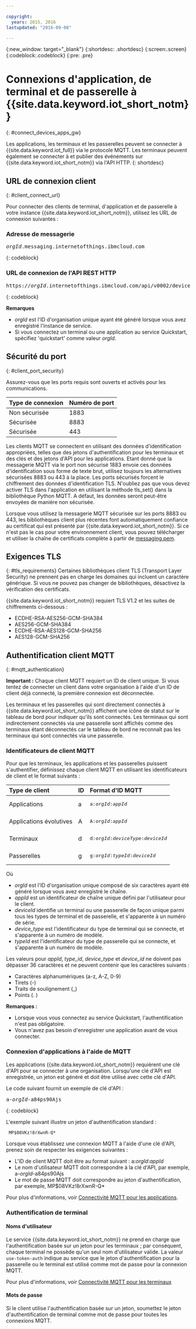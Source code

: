 ```yaml
---

copyright:
  years: 2015, 2016
lastupdated: "2016-09-08"

---
```


{:new_window: target="\_blank"}
{:shortdesc: .shortdesc}
{:screen:.screen}
{:codeblock:.codeblock}
{:pre: .pre}

# Connexions d'application, de terminal et de passerelle à {{site.data.keyword.iot_short_notm}}
{: #connect_devices_apps_gw}

Les applications, les terminaux et les passerelles peuvent se connecter à {{site.data.keyword.iot_full}} via le protocole MQTT. Les terminaux peuvent également se connecter à et publier des événements sur {{site.data.keyword.iot_short_notm}} via l'API HTTP.
{: shortdesc}


## URL de connexion client
{: #client_connect_url}

Pour connecter des clients de terminal, d'application et de passerelle à votre instance {{site.data.keyword.iot_short_notm}}, utilisez les URL de connexion suivantes :

### Adresse de messagerie

<pre class="pre"><var class="keyword varname">orgId</var>.messaging.internetofthings.ibmcloud.com</pre>
{: codeblock}

### URL de connexion de l'API REST HTTP

<pre class="pre">https://<var class="keyword varname">orgId</var>.internetofthings.ibmcloud.com/api/v0002/device/types/<var class="keyword varname">typeId</var>/devices/<var class="keyword varname">deviceId</var>/events/<var class="keyword varname">eventId</var></pre>
{: codeblock}

**Remarques**
- *orgId* est l'ID d'organisation unique ayant été généré lorsque vous avez enregistré l'instance de service.
- Si vous connectez un terminal ou une application au service Quickstart, spécifiez 'quickstart' comme valeur *orgId*.

## Sécurité du port
{: #client_port_security}

Assurez-vous que les ports requis sont ouverts et activés pour les communications.

|Type de connexion |Numéro de port|
|:---|:---|
|Non sécurisée|1883|
|Sécurisée|8883|
|Sécurisée|443|

Les clients MQTT se connectent en utilisant des données d'identification appropriées, telles que des jetons d'authentification pour les terminaux et des clés et des jetons d'API pour les applications. Etant donné que la messagerie MQTT via le port non sécurisé 1883 envoie ces données d'identification sous forme de texte brut, utilisez toujours les alternatives sécurisées 8883 ou 443 à la place. Les ports sécurisés forcent le chiffrement des données d'identification TLS. N'oubliez pas que vous devez activer TLS dans l'application en utilisant la méthode tls_set() dans la bibliothèque Python MQTT. A défaut, les données seront peut-être envoyées de manière non sécurisée.

Lorsque vous utilisez la messagerie MQTT sécurisée sur les ports 8883 ou 443, les bibliothèques client plus récentes font automatiquement confiance au certificat qui est présenté par {{site.data.keyword.iot_short_notm}}. Si ce n'est pas le cas pour votre environnement client, vous pouvez télécharger et utiliser la chaîne de certificats complète à partir de [messaging.pem](https://github.com/ibm-messaging/iot-python/blob/master/src/ibmiotf/messaging.pem).


## Exigences TLS
{: #tls_requirements}
Certaines bibliothèques client TLS (Transport Layer Security) ne prennent pas en charge les domaines qui incluent un caractère générique. Si vous ne pouvez pas changer de bibliothèques, désactivez la vérification des certificats.

{{site.data.keyword.iot_short_notm}} requiert TLS V1.2 et les suites de chiffrements ci-dessous :
- ECDHE-RSA-AES256-GCM-SHA384
- AES256-GCM-SHA384
- ECDHE-RSA-AES128-GCM-SHA256
- AES128-GCM-SHA256

## Authentification client MQTT
{: #mqtt_authentication}

**Important :** Chaque client MQTT requiert un ID de client unique. Si vous tentez de connecter un client dans votre organisation à l'aide d'un ID de client déjà connecté, la première connexion est déconnectée.

Les terminaux et les passerelles qui sont directement connectés à {{site.data.keyword.iot_short_notm}} affichent une icône de statut sur le tableau de bord pour indiquer qu'ils sont connectés. Les terminaux qui sont indirectement connectés via une passerelle sont affichés comme des terminaux étant déconnectés car le tableau de bord ne reconnaît pas les terminaux qui sont connectés via une passerelle.

### Identificateurs de client MQTT

Pour que les terminaux, les applications et les passerelles puissent s'authentifier, définissez chaque client MQTT en utilisant les identificateurs de client et le format suivants :

|Type de client |ID|Format d'ID MQTT|
|:---|:---|:---|
|Applications|a|<pre class="pre">a:<var class="keyword varname">orgId</var>:<var class="keyword varname">appId</var></pre>
|Applications évolutives|A|<pre class="pre">A:<var class="keyword varname">orgId</var>:<var class="keyword varname">appId</var></pre>
|Terminaux|d|<pre class="pre">d:<var class="keyword varname">orgId</var>:<var class="keyword varname">deviceType</var>:<var class="keyword varname">deviceId</var></pre>|
|Passerelles|g|<pre class="pre">g:<var class="keyword varname">orgId</var>:<var class="keyword varname">typeId</var>:<var class="keyword varname">deviceId</var></pre>|

Où
- *orgId* est l'ID d'organisation unique composé de six caractères ayant été généré lorsque vous avez enregistré le chaîne.
- *appId* est un identificateur de chaîne unique défini par l'utilisateur pour le client.
- *deviceId* identifie un terminal ou une passerelle de façon unique parmi tous les types de terminal et de passerelle, et s'apparente à un numéro de série.
- *device_type* est l'identificateur du type de terminal qui se connecte, et s'apparente à un numéro de modèle.
- *typeId* est l'identificateur du type de passerelle qui se connecte, et s'apparente à un numéro de modèle.

Les valeurs pour *appId*, *type_id*, *device_type* et *device_id* ne doivent pas dépasser 36 caractères et ne peuvent contenir que les caractères suivants :
- Caractères alphanumériques (a-z, A-Z, 0-9)
- Tirets (-)
- Traits de soulignement (_)
- Points (. )

**Remarques :**
- Lorsque vous vous connectez au service Quickstart, l'authentification n'est pas obligatoire.
- Vous n'avez pas besoin d'enregistrer une application avant de vous connecter.


### Connexion d'applications à l'aide de MQTT

Les applications {{site.data.keyword.iot_short_notm}} requièrent une clé d'API pour se connecter à une organisation. Lorsqu'une clé d'API est enregistrée, un jeton est généré et doit être utilisé avec cette clé d'API.

Le code suivant fournit un exemple de clé d'API :

<pre class="pre">a-<var class="keyword varname">orgId</var>-a84ps90Ajs</pre>
{: codeblock}

L'exemple suivant illustre un jeton d'authentification standard :

```
 MP$08VKz!8rXwnR-Q*
```

Lorsque vous établissez une connexion MQTT à l'aide d'une clé d'API, prenez soin de respecter les exigences suivantes :

- L'ID de client MQTT doit être au format suivant : a:*orgId*:*appId*
- Le nom d'utilisateur MQTT doit correspondre à la clé d'API, par exemple, a-*orgId*-a84ps90Ajs
- Le mot de passe MQTT doit correspondre au jeton d'authentification, par exemple, MP$08VKz!8rXwnR-Q*

Pour plus d'informations, voir [Connectivité MQTT pour les applications](../../applications/mqtt.html).

### Authentification de terminal

#### Noms d'utilisateur
Le service {{site.data.keyword.iot_short_notm}} ne prend en charge que l'authentification basée sur un jeton pour les terminaux ; par conséquent, chaque terminal ne possède qu'un seul nom d'utilisateur valide.
La valeur `use-token-auth` indique au service que le jeton d'authentification pour la passerelle ou le terminal est utilisé comme mot de passe pour la connexion MQTT.

Pour plus d'informations, voir [Connectivité MQTT pour les terminaux](../../devices/mqtt.html)

#### Mots de passe
Si le client utilise l'authentification basée sur un jeton, soumettez le jeton d'authentification de terminal comme mot de passe pour toutes les connexions MQTT.
